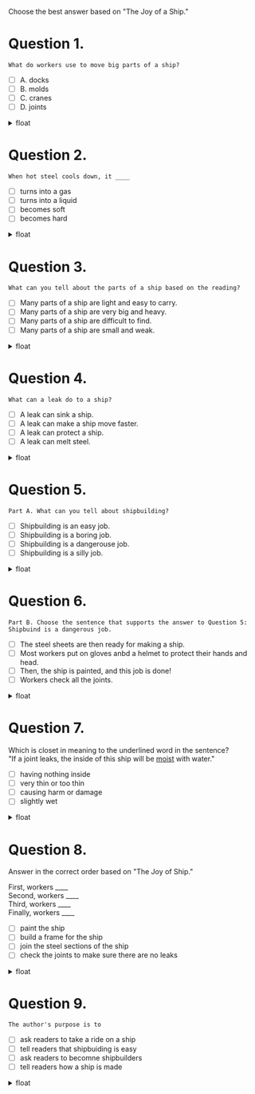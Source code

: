 Choose the best answer based on "The Joy of a Ship."  

# Question 1.
```
What do workers use to move big parts of a ship?
```

- [ ]  A. docks  
- [ ]  B. molds  
- [ ]  C. cranes  
- [ ]  D. joints   

<details>
<summary>float</summary>

C
</details>

# Question 2.
```
When hot steel cools down, it ____
```

- [ ] turns into a gas
- [ ] turns into a liquid
- [ ] becomes soft
- [ ] becomes hard

<details>
<summary>float</summary>

D
</details>

# Question 3.
```
What can you tell about the parts of a ship based on the reading?
```

- [ ] Many parts of a ship are light and easy to carry.
- [ ] Many parts of a ship are very big and heavy.
- [ ] Many parts of a ship are difficult to find.
- [ ] Many parts of a ship are small and weak.

<details>
<summary>float</summary>

B
</details>

# Question 4.
```
What can a leak do to a ship?
```

- [ ] A leak can sink a ship.
- [ ] A leak can make a ship move faster.
- [ ] A leak can protect a ship.
- [ ] A leak can melt steel.

<details>
<summary>float</summary>

A
</details>

# Question 5.
```
Part A. What can you tell about shipbuilding?
```

- [ ] Shipbuilding is an easy job.
- [ ] Shipbuilding is a boring job.
- [ ] Shipbuilding is a dangerouse job.
- [ ] Shipbuilding is a silly job.

<details>
<summary>float</summary>

C
</details>

# Question 6.
```
Part B. Choose the sentence that supports the answer to Question 5: Shipbuind is a dangerous job.
```

- [ ] The steel sheets are then ready for making a ship.
- [ ] Most workers put on gloves anbd a helmet to protect their hands and head.
- [ ] Then, the ship is painted, and this job is done!
- [ ] Workers check all the joints.

<details>
<summary>float</summary>

B
</details>

# Question 7.

Which is closet in meaning to the underlined word in the sentence?  
"If a joint leaks, the inside of this ship will be <U>moist</U> with water."


- [ ] having nothing inside
- [ ] very thin or too thin
- [ ] causing harm or damage
- [ ] slightly wet

<details>
<summary>float</summary>

D
</details>

# Question 8.
Answer in the correct order based on "The Joy of Ship."

First, workers ____  
Second, workers ____  
Third, workers ____  
Finally, workers ____  

- [ ] paint the ship
- [ ] build a frame for the ship
- [ ] join the steel sections of the ship
- [ ] check the joints to make sure there are no leaks

<details>
<summary>float</summary>

B  
C  
D  
A
</details>

# Question 9.
```
The author's purpose is to 
```

- [ ] ask readers to take a ride on a ship
- [ ] tell readers that shipbuiding is easy
- [ ] ask readers to becomne shipbuilders
- [ ] tell readers how a ship is made

<details>
<summary>float</summary>

D
</details>

